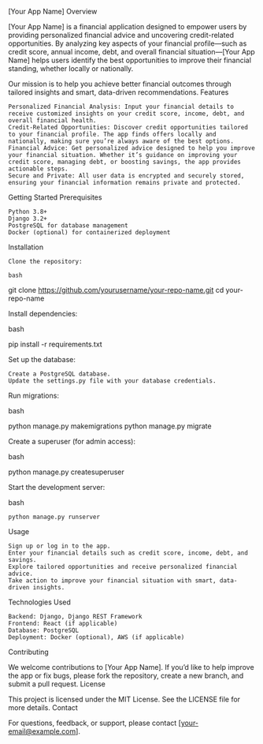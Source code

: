 [Your App Name]
Overview

[Your App Name] is a financial application designed to empower users by providing personalized financial advice and uncovering credit-related opportunities. By analyzing key aspects of your financial profile—such as credit score, annual income, debt, and overall financial situation—[Your App Name] helps users identify the best opportunities to improve their financial standing, whether locally or nationally.

Our mission is to help you achieve better financial outcomes through tailored insights and smart, data-driven recommendations.
Features

    Personalized Financial Analysis: Input your financial details to receive customized insights on your credit score, income, debt, and overall financial health.
    Credit-Related Opportunities: Discover credit opportunities tailored to your financial profile. The app finds offers locally and nationally, making sure you’re always aware of the best options.
    Financial Advice: Get personalized advice designed to help you improve your financial situation. Whether it’s guidance on improving your credit score, managing debt, or boosting savings, the app provides actionable steps.
    Secure and Private: All user data is encrypted and securely stored, ensuring your financial information remains private and protected.

Getting Started
Prerequisites

    Python 3.8+
    Django 3.2+
    PostgreSQL for database management
    Docker (optional) for containerized deployment

Installation

    Clone the repository:

    bash

git clone https://github.com/yourusername/your-repo-name.git
cd your-repo-name

Install dependencies:

bash

pip install -r requirements.txt

Set up the database:

    Create a PostgreSQL database.
    Update the settings.py file with your database credentials.

Run migrations:

bash

python manage.py makemigrations
python manage.py migrate

Create a superuser (for admin access):

bash

python manage.py createsuperuser

Start the development server:

bash

    python manage.py runserver

Usage

    Sign up or log in to the app.
    Enter your financial details such as credit score, income, debt, and savings.
    Explore tailored opportunities and receive personalized financial advice.
    Take action to improve your financial situation with smart, data-driven insights.

Technologies Used

    Backend: Django, Django REST Framework
    Frontend: React (if applicable)
    Database: PostgreSQL
    Deployment: Docker (optional), AWS (if applicable)

Contributing

We welcome contributions to [Your App Name]. If you’d like to help improve the app or fix bugs, please fork the repository, create a new branch, and submit a pull request.
License

This project is licensed under the MIT License. See the LICENSE file for more details.
Contact

For questions, feedback, or support, please contact [your-email@example.com].
